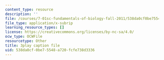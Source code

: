 ```yaml
---
content_type: resource
description: ''
file: /courses/7-01sc-fundamentals-of-biology-fall-2011/538da0cf0be75548a720fcfe738d3336_9dHBTckFvME.vtt
file_type: application/x-subrip
learning_resource_types: []
license: https://creativecommons.org/licenses/by-nc-sa/4.0/
ocw_type: OCWFile
resourcetype: Other
title: 3play caption file
uid: 538da0cf-0be7-5548-a720-fcfe738d3336
---
```


